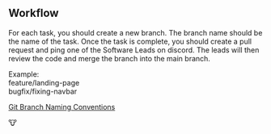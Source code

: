 ## Workflow
For each task, you should create a new branch. The branch name should be the name of the task. Once the task is complete, you should create a pull request and ping one of the Software Leads on discord. The leads will then review the code and merge the branch into the main branch.

Example: \
feature/landing-page \
bugfix/fixing-navbar

[Git Branch Naming Conventions](https://www.linkedin.com/pulse/naming-conventions-git-branches-kiran-javvaji-6fuac/)


🐮

